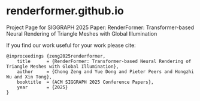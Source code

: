 # renderformer.github.io

Project Page for SIGGRAPH 2025 Paper: RenderFormer: Transformer-based Neural Rendering of Triangle Meshes with Global Illumination

If you find our work useful for your work please cite:

```
@inproceedings {zeng2025renderformer,
    title      = {RenderFormer: Transformer-based Neural Rendering of Triangle Meshes with Global Illumination},
    author     = {Chong Zeng and Yue Dong and Pieter Peers and Hongzhi Wu and Xin Tong},
    booktitle  = {ACM SIGGRAPH 2025 Conference Papers},
    year       = {2025}
}
```
